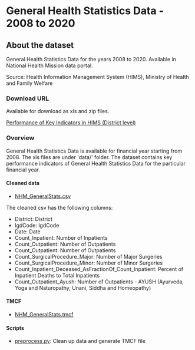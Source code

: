 # General Health Statistics Data - 2008 to 2020
        
## About the dataset
General Health Statistics Data for the years 2008 to 2020. Available in National Health Mission data portal.

Source: Health Information Management System (HIMS), Ministry of Health and Family Welfare

### Download URL
Available for download as xls and zip files.

[Performance of Key Indicators in HIMS (District level)](https://nrhm-mis.nic.in/hmisreports/frmstandard_reports.aspx)

### Overview
General Health Statistics Data is available for financial year starting from 2008. The xls files are under 'data/' folder.
The dataset contains key performance indicators of General Health Statistics Data for the particular financial year. 

#### Cleaned data
- [NHM_GeneralStats.csv](NHM_GeneralStats.csv)

The cleaned csv has the following columns:

- District: District
- lgdCode: lgdCode
- Date: Date
- Count_Inpatient: Number of Inpatients
- Count_Outpatient: Number of Outpatients
- Count_Outpatient: Number of Outpatients
- Count_SurgicalProcedure_Major: Number of Major Surgeries
- Count_SurgicalProcedure_Minor: Number of Minor Surgeries
- Count_Inpatient_Deceased_AsFractionOf_Count_Inpatient: Percent of Inpatient Deaths to Total Inpatients
- Count_Outpatient_Ayush: Number of Outpatients - AYUSH (Ayurveda, Yoga and Naturopathy, Unani, Siddha and Homeopathy)

#### TMCF
- [NHM_GeneralStats.tmcf](NHM_GeneralStats.tmcf)

#### Scripts
- [preprocess.py](preprocess.py): Clean up data and generate TMCF file
        